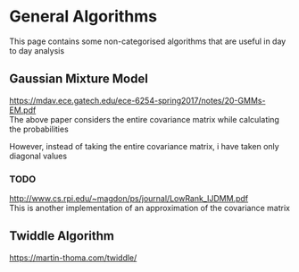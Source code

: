 # General Algorithms

This page contains some non-categorised algorithms that are useful in day to day analysis

## Gaussian Mixture Model
https://mdav.ece.gatech.edu/ece-6254-spring2017/notes/20-GMMs-EM.pdf  
The above paper considers the entire covariance matrix while calculating the probabilities

However, instead of taking the entire covariance matrix, i have taken only diagonal values

### TODO
http://www.cs.rpi.edu/~magdon/ps/journal/LowRank_IJDMM.pdf  
This is another implementation of an approximation of the covariance matrix

## Twiddle Algorithm
https://martin-thoma.com/twiddle/
